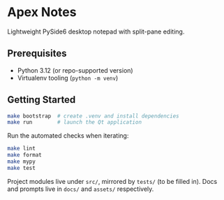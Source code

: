 # Apex Notes

Lightweight PySide6 desktop notepad with split-pane editing.

## Prerequisites
- Python 3.12 (or repo-supported version)
- Virtualenv tooling (`python -m venv`)

## Getting Started
```bash
make bootstrap  # create .venv and install dependencies
make run        # launch the Qt application
```

Run the automated checks when iterating:
```bash
make lint
make format
make mypy
make test
```

Project modules live under `src/`, mirrored by `tests/` (to be filled in). Docs and prompts live in `docs/` and `assets/` respectively.
